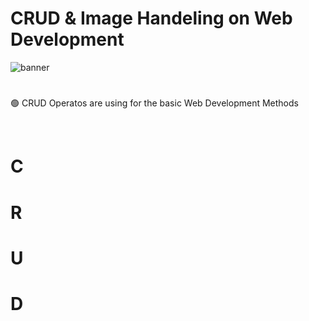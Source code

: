 # CRUD & Image Handeling on Web Development

![banner](https://socialify.git.ci/Randula98/CRUD-on-Web-Development/image?description=1&font=Source%20Code%20Pro&forks=1&language=1&name=1&owner=1&pattern=Floating%20Cogs&stargazers=1&theme=Dark)

# 

<p>🟢 CRUD Operatos are using for the basic Web Development Methods</p><br>

<h1>C</h1>
<h1>R</h1>
<h1>U</h1>
<h1>D</h1>




<p></p><br>
<p></p><br>

